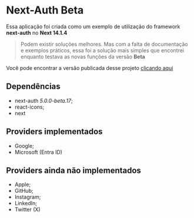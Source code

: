 # Next-Auth Beta
Essa aplicação foi criada como um exemplo de utilização do framework **next-auth** no **Next 14.1.4**

> Podem existir soluções melhores. Mas com a falta de documentação e exemplos práticos, essa foi a solução mais simples que encontrei enquanto testava as novas funções da versão **Beta**

Você pode encontrar a versão publicada desse projeto [clicando aqui](https://next-auth-example-beta-17.vercel.app/)

## Dependências
- next-auth *5.0.0-beta.17*;
- react-icons;
- next

## Providers implementados
- Google;
- Microsoft (Entra ID)

## Providers ainda não implementados
- Apple;
- GitHub;
- Instagram;
- LinkedIn;
- Twitter (X)

